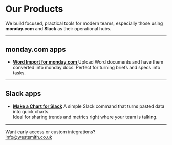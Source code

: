 # Our Products

We build focused, practical tools for modern teams, especially those using **monday.com** and **Slack** as their operational hubs.

---

## monday.com apps

- [**Word Import for monday.com** ](./word-import-for-monday)
  Upload Word documents and have them converted into monday docs. Perfect for turning briefs and specs into tasks.

---

## Slack apps

- [**Make a Chart for Slack**](https://makeachart.app/)
  A simple Slack command that turns pasted data into quick charts.  
  Ideal for sharing trends and metrics right where your team is talking.

---

Want early access or custom integrations?  
[info@westsmith.co.uk](mailto:info@westsmith.co.uk)
